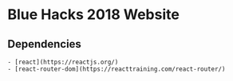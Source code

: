 # Blue Hacks 2018 Website

## Dependencies
	- [react](https://reactjs.org/)
	- [react-router-dom](https://reacttraining.com/react-router/)